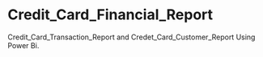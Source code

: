 # Credit_Card_Financial_Report

Credit_Card_Transaction_Report and Credet_Card_Customer_Report Using Power Bi.
